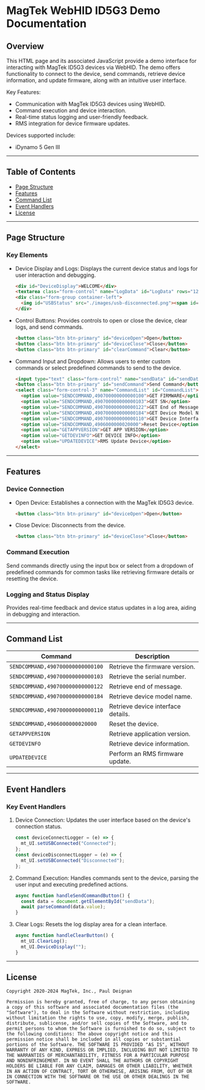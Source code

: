 # MagTek WebHID ID5G3 Demo Documentation

## Overview

This HTML page and its associated JavaScript provide a demo interface for interacting with MagTek ID5G3 devices via WebHID. The demo offers functionality to connect to the device, send commands, retrieve device information, and update firmware, along with an intuitive user interface.

Key Features:
- Communication with MagTek ID5G3 devices using WebHID.
- Command execution and device interaction.
- Real-time status logging and user-friendly feedback.
- RMS integration for device firmware updates.

Devices supported include:
- iDynamo 5 Gen III
---

## Table of Contents

- [Page Structure](#page-structure)
- [Features](#features)
- [Command List](#command-list)
- [Event Handlers](#event-handlers)
- [License](#license)

---

## Page Structure

### Key Elements

- Device Display and Logs:
  Displays the current device status and logs for user interaction and debugging.
  ```html
  <div id="DeviceDisplay">WELCOME</div>
  <textarea class="form-control" name="LogData" id="LogData" rows="12"></textarea>
  <div class="form-group container-left">
    <img id="USBStatus" src="./images/usb-disconnected.png"><span id="lblUSBStatus">Disconnected</span>
  </div>
  ```

- Control Buttons:
  Provides controls to open or close the device, clear logs, and send commands.
  ```html
  <button class="btn btn-primary" id="deviceOpen">Open</button>
  <button class="btn btn-primary" id="deviceClose">Close</button>
  <button class="btn btn-primary" id="clearCommand">Clear</button>
  ```

- Command Input and Dropdown:
  Allows users to enter custom commands or select predefined commands to send to the device.
  ```html
  <input type="text" class="form-control" name="sendData" id="sendData" value="SENDCOMMAND,490700000000000100">
  <button class="btn btn-primary" id="sendCommand">Send Command</button>
  <select class="form-control-3" name="CommandList" id="CommandList">
    <option value="SENDCOMMAND,490700000000000100">GET FIRMWARE</option>
    <option value="SENDCOMMAND,490700000000000103">GET SN</option>
    <option value="SENDCOMMAND,490700000000000122">GET End of Message</option>
    <option value="SENDCOMMAND,490700000000000184">GET Device Model Name</option>
    <option value="SENDCOMMAND,490700000000000110">GET Device Interface</option>
    <option value="SENDCOMMAND,4906000000020000">Reset Device</option>
    <option value="GETAPPVERSION">GET APP VERSION</option>
    <option value="GETDEVINFO">GET DEVICE INFO</option>
    <option value="UPDATEDEVICE">RMS Update Device</option>
  </select>
  ```

---

## Features

### Device Connection
- Open Device: Establishes a connection with the MagTek ID5G3 device.
  ```html
  <button class="btn btn-primary" id="deviceOpen">Open</button>
  ```

- Close Device: Disconnects from the device.
  ```html
  <button class="btn btn-primary" id="deviceClose">Close</button>
  ```

### Command Execution
Send commands directly using the input box or select from a dropdown of predefined commands for common tasks like retrieving firmware details or resetting the device.

### Logging and Status Display
Provides real-time feedback and device status updates in a log area, aiding in debugging and interaction.

---

## Command List

| Command                                | Description                         |
|---------------------------------------|-------------------------------------|
| `SENDCOMMAND,490700000000000100`       | Retrieve the firmware version.      |
| `SENDCOMMAND,490700000000000103`       | Retrieve the serial number.         |
| `SENDCOMMAND,490700000000000122`       | Retrieve end of message.            |
| `SENDCOMMAND,490700000000000184`       | Retrieve device model name.         |
| `SENDCOMMAND,490700000000000110`       | Retrieve device interface details.  |
| `SENDCOMMAND,4906000000020000`         | Reset the device.                   |
| `GETAPPVERSION`                        | Retrieve application version.       |
| `GETDEVINFO`                           | Retrieve device information.        |
| `UPDATEDEVICE`                         | Perform an RMS firmware update.     |

---

## Event Handlers

### Key Event Handlers

1. Device Connection:
   Updates the user interface based on the device's connection status.
   ```javascript
   const deviceConnectLogger = (e) => {
     mt_UI.setUSBConnected("Connected");
   };
   const deviceDisconnectLogger = (e) => {
     mt_UI.setUSBConnected("Disconnected");
   };
   ```

2. Command Execution:
   Handles commands sent to the device, parsing the user input and executing predefined actions.
   ```javascript
   async function handleSendCommandButton() {
     const data = document.getElementById("sendData");
     await parseCommand(data.value);
   }
   ```

3. Clear Logs:
   Resets the log display area for a clean interface.
   ```javascript
   async function handleClearButton() {
     mt_UI.ClearLog();
     mt_UI.DeviceDisplay("");
   }
   ```

---

## License

```plaintext
Copyright 2020-2024 MagTek, Inc., Paul Deignan

Permission is hereby granted, free of charge, to any person obtaining a copy of this software and associated documentation files (the "Software"), to deal in the Software without restriction, including without limitation the rights to use, copy, modify, merge, publish, distribute, sublicense, and/or sell copies of the Software, and to permit persons to whom the Software is furnished to do so, subject to the following conditions: The above copyright notice and this permission notice shall be included in all copies or substantial portions of the Software. THE SOFTWARE IS PROVIDED "AS IS", WITHOUT WARRANTY OF ANY KIND, EXPRESS OR IMPLIED, INCLUDING BUT NOT LIMITED TO THE WARRANTIES OF MERCHANTABILITY, FITNESS FOR A PARTICULAR PURPOSE AND NONINFRINGEMENT. IN NO EVENT SHALL THE AUTHORS OR COPYRIGHT HOLDERS BE LIABLE FOR ANY CLAIM, DAMAGES OR OTHER LIABILITY, WHETHER IN AN ACTION OF CONTRACT, TORT OR OTHERWISE, ARISING FROM, OUT OF OR IN CONNECTION WITH THE SOFTWARE OR THE USE OR OTHER DEALINGS IN THE SOFTWARE.